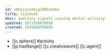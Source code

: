 ```yaml
---
id: v8hoj2zzXAjq2XBS4zmho
title: listened
desc: auditory signals causing mental activity
updated: 1671318838958
created: 1635668799405
---
```





- [[c.sphere]] #activity
- [[p.hasRange]] [[c.creativework]] [[c.agent]]
